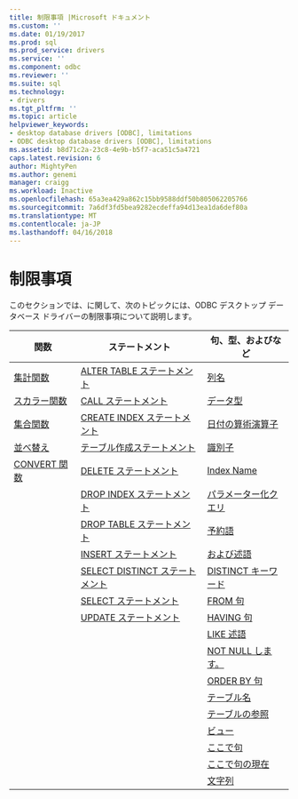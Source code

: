 ```yaml
---
title: 制限事項 |Microsoft ドキュメント
ms.custom: ''
ms.date: 01/19/2017
ms.prod: sql
ms.prod_service: drivers
ms.service: ''
ms.component: odbc
ms.reviewer: ''
ms.suite: sql
ms.technology:
- drivers
ms.tgt_pltfrm: ''
ms.topic: article
helpviewer_keywords:
- desktop database drivers [ODBC], limitations
- ODBC desktop database drivers [ODBC], limitations
ms.assetid: b8d71c2a-23c8-4e9b-b5f7-aca51c5a4721
caps.latest.revision: 6
author: MightyPen
ms.author: genemi
manager: craigg
ms.workload: Inactive
ms.openlocfilehash: 65a3ea429a862c15bb9588ddf50b805062205766
ms.sourcegitcommit: 7a6df3fd5bea9282ecdeffa94d13ea1da6def80a
ms.translationtype: MT
ms.contentlocale: ja-JP
ms.lasthandoff: 04/16/2018
---
```

# <a name="limitations"></a>制限事項
このセクションでは、に関して、次のトピックには、ODBC デスクトップ データベース ドライバーの制限事項について説明します。  
  
|関数|ステートメント|句、型、およびなど|  
|---------------|----------------|-------------------------------|  
|[集計関数](../../odbc/microsoft/aggregate-function-limitations.md)|[ALTER TABLE ステートメント](../../odbc/microsoft/alter-table-statement-limitations.md)|[列名](../../odbc/microsoft/column-name-limitations.md)|  
|[スカラー関数](../../odbc/microsoft/scalar-function-limitations.md)|[CALL ステートメント](../../odbc/microsoft/call-statement-limitations.md)|[データ型](../../odbc/microsoft/data-type-limitations.md)|  
|[集合関数](../../odbc/microsoft/set-functions-limitations.md)|[CREATE INDEX ステートメント](../../odbc/microsoft/create-index-statement-limitations.md)|[日付の算術演算子](../../odbc/microsoft/date-arithmetic-limitations.md)|  
|[並べ替え](../../odbc/microsoft/sorting-limitations.md)|[テーブル作成ステートメント](../../odbc/microsoft/create-table-statement-limitations.md)|[識別子](../../odbc/microsoft/identifiers-limitations.md)|  
|[CONVERT 関数](../../odbc/microsoft/convert-function-limitations.md)|[DELETE ステートメント](../../odbc/microsoft/delete-statement-limitations.md)|[Index Name](../../odbc/microsoft/index-name-limitations.md)|  
||[DROP INDEX ステートメント](../../odbc/microsoft/drop-index-statement-limitations.md)|[パラメーター化クエリ](../../odbc/microsoft/parameterized-query-limitations.md)|  
||[DROP TABLE ステートメント](../../odbc/microsoft/drop-table-statement-limitations.md)|[予約語](../../odbc/microsoft/reserved-word-limitations.md)|  
||[INSERT ステートメント](../../odbc/microsoft/insert-statement-limitations.md)|[および述語](../../odbc/microsoft/and-predicate-limitations.md)|  
||[SELECT DISTINCT ステートメント](../../odbc/microsoft/select-distinct-limitations.md)|[DISTINCT キーワード](../../odbc/microsoft/distinct-keyword-limitations.md)|  
||[SELECT ステートメント](../../odbc/microsoft/select-statement-limitations.md)|[FROM 句](../../odbc/microsoft/from-clause-limitations.md)|  
||[UPDATE ステートメント](../../odbc/microsoft/update-statement-limitations.md)|[HAVING 句](../../odbc/microsoft/having-clause-limitations.md)|  
|||[LIKE 述語](../../odbc/microsoft/like-predicate-limitations.md)|  
|||[NOT NULL します。](../../odbc/microsoft/not-null-limitations.md)|  
|||[ORDER BY 句](../../odbc/microsoft/order-by-clause-limitations.md)|  
|||[テーブル名](../../odbc/microsoft/table-name-limitations.md)|  
|||[テーブルの参照](../../odbc/microsoft/table-references-limitations.md)|  
|||[ビュー](../../odbc/microsoft/views-limitations.md)|  
|||[ここで句](../../odbc/microsoft/where-clause-limitations.md)|  
|||[ここで句の現在](../../odbc/microsoft/where-current-of-clause-limitations.md)|  
|||[文字列](../../odbc/microsoft/string-limitations.md)|
